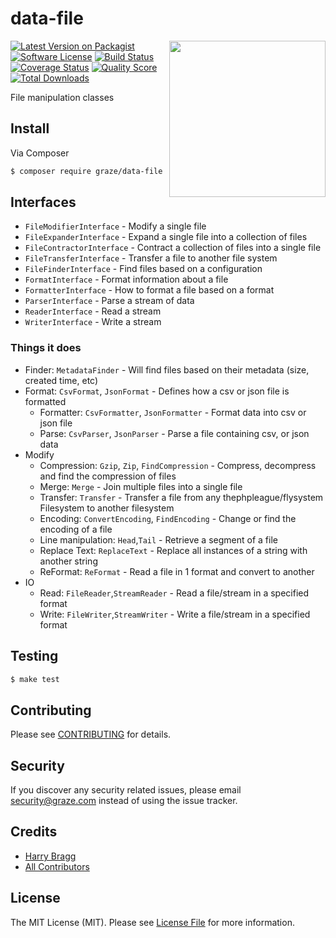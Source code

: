 # data-file

<img align="right" src="http://media1.giphy.com/media/Z8d1CTOi4ola0/giphy.gif" width="250px" />

[![Latest Version on Packagist](https://img.shields.io/packagist/v/graze/data-file.svg?style=flat-square)](https://packagist.org/packages/graze/data-file)
[![Software License](https://img.shields.io/badge/license-MIT-brightgreen.svg?style=flat-square)](LICENSE.md)
[![Build Status](https://img.shields.io/travis/graze/data-file/master.svg?style=flat-square)](https://travis-ci.org/graze/data-file)
[![Coverage Status](https://img.shields.io/scrutinizer/coverage/g/graze/data-file.svg?style=flat-square)](https://scrutinizer-ci.com/g/graze/data-file/code-structure)
[![Quality Score](https://img.shields.io/scrutinizer/g/graze/data-file.svg?style=flat-square)](https://scrutinizer-ci.com/g/graze/data-file)
[![Total Downloads](https://img.shields.io/packagist/dt/graze/data-file.svg?style=flat-square)](https://packagist.org/packages/graze/data-file)

File manipulation classes

## Install

Via Composer

```bash
$ composer require graze/data-file
```

## Interfaces

- `FileModifierInterface` - Modify a single file
- `FileExpanderInterface` - Expand a single file into a collection of files
- `FileContractorInterface` - Contract a collection of files into a single file
- `FileTransferInterface` - Transfer a file to another file system
- `FileFinderInterface` - Find files based on a configuration
- `FormatInterface` - Format information about a file
- `FormatterInterface` - How to format a file based on a format
- `ParserInterface` - Parse a stream of data
- `ReaderInterface` - Read a stream
- `WriterInterface` - Write a stream

### Things it does

- Finder: `MetadataFinder` - Will find files based on their metadata (size, created time, etc)
- Format: `CsvFormat`, `JsonFormat` - Defines how a csv or json file is formatted
  - Formatter: `CsvFormatter`, `JsonFormatter` - Format data into csv or json file
  - Parse: `CsvParser`, `JsonParser` - Parse a file containing csv, or json data
- Modify
  - Compression: `Gzip`, `Zip`, `FindCompression` - Compress, decompress and find the compression of files
  - Merge: `Merge` - Join multiple files into a single file
  - Transfer: `Transfer` - Transfer a file from any thephpleague/flysystem Filesystem to another filesystem
  - Encoding: `ConvertEncoding`, `FindEncoding` - Change or find the encoding of a file
  - Line manipulation: `Head`,`Tail` - Retrieve a segment of a file
  - Replace Text: `ReplaceText` - Replace all instances of a string with another string
  - ReFormat: `ReFormat` - Read a file in 1 format and convert to another
- IO
  - Read: `FileReader`,`StreamReader` - Read a file/stream in a specified format
  - Write: `FileWriter`,`StreamWriter` - Write a file/stream in a specified format

## Testing

```bash
$ make test
```

## Contributing

Please see [CONTRIBUTING](CONTRIBUTING.md) for details.

## Security

If you discover any security related issues, please email security@graze.com instead of using the issue tracker.

## Credits

- [Harry Bragg](https://github.com/h-bragg)
- [All Contributors](../../contributors)

## License

The MIT License (MIT). Please see [License File](LICENSE.md) for more information.
